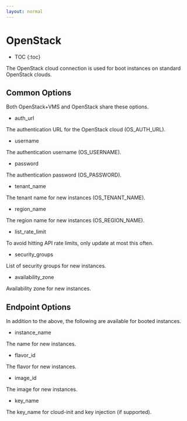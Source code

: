 ```yaml
---
layout: normal
---
```

<h1>OpenStack</h1>

* TOC
{:toc}

The OpenStack cloud connection is used for boot instances on standard OpenStack
clouds.

## Common Options

Both OpenStack+VMS and OpenStack share these options.

* auth_url

The authentication URL for the OpenStack cloud (OS_AUTH_URL).

* username

The authentication username (OS_USERNAME).

* password

The authentication password (OS_PASSWORD).

* tenant_name

The tenant name for new instances (OS_TENANT_NAME).

* region_name

The region name for new instances (OS_REGION_NAME).

* list_rate_limit

To avoid hitting API rate limits, only update at most this often.

* security_groups

List of security groups for new instances.

* availability_zone

Availability zone for new instances.

## Endpoint Options

In addition to the above, the following are available for booted instances.

* instance_name

The name for new instances.

* flavor_id

The flavor for new instances.

* image_id

The image for new instances.

* key_name

The key_name for cloud-init and key injection (if supported).
